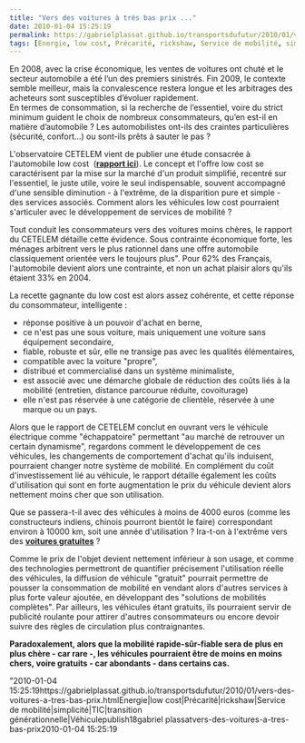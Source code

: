 ```yaml
---
title: "Vers des voitures à très bas prix ..."
date: 2010-01-04 15:25:19
permalink: https://gabrielplassat.github.io/transportsdufutur/2010/01/vers-des-voitures-a-tres-bas-prix.html
tags: [Energie, low cost, Précarité, rickshaw, Service de mobilité, simplicité, TIC, transition générationnelle, Véhicule]
---
```


<p>En 2008, avec la crise économique, les ventes de voitures ont chuté et le secteur automobile a été l’un des premiers sinistrés. Fin 2009, le contexte semble meilleur, mais la convalescence restera longue et les arbitrages des acheteurs sont susceptibles d’évoluer rapidement. <br />En termes de consommation, si la recherche de l’essentiel, voire du strict minimum guident le choix de nombreux consommateurs, qu’en est-il en matière d’automobile ? Les automobilistes ont-ils des craintes particulières (sécurité, confort…) ou sont-ils prêts à sauter le pas ?</p> <p>L'observatoire CETELEM vient de publier une étude consacrée à l'automobile low cost  (<strong><span style="text-decoration: underline"><a href="https://gabrielplassat.github.io/transportsdufutur/wp-content/uploads/sites/6/2010/01/observatoire_cetelem_automobile_2010.pdf" target="_blank">rapport ici</a></span></strong>). Le concept et l'offre low cost se caractérisent par la mise sur la marché d'un produit simplifié, recentré sur l'essentiel, le juste utile, voire le seul indispensable, souvent accompagné d'une sensible diminution - à l'extrême, de la disparition pure et simple - des services associés. Comment alors les véhicules low cost pourraient s'articuler avec le développement de services de mobilité ?</p> <p></p>   <!--more-->  <p>Tout conduit les consommateurs vers des voitures moins chères, le rapport du CETELEM détaille cette évidence. Sous contrainte économique forte, les ménages arbitrent vers le plus rationnel dans une offre automobile classiquement orientée vers le toujours plus". Pour 62% des Français, l'automobile devient alors une contrainte, et non un achat plaisir alors qu'ils étaient 33% en 2004. </p> <p>La recette gagnante du low cost est alors assez cohérente, et cette réponse du consommateur, intelligente : </p> <ul> <li>réponse positive à un pouvoir d'achat en berne, </li> <li>ce n'est pas une sous voiture, mais uniquement une voiture sans équipement secondaire,</li> <li>fiable, robuste et sûr, elle ne transige pas avec les qualités élémentaires,</li> <li>compatible avec la voiture "propre", </li> <li>distribué et commercialisé dans un système minimaliste,</li> <li>est associé avec une démarche globale de réduction des coûts liés à la mobilité (entretien, distance parcourue réduite, covoiturage)</li> <li>elle n'est pas réservée à une catégorie de clientèle, réservée à une marque ou un pays.</li> </ul> <p>Alors que le rapport de CETELEM conclut en ouvrant vers le véhicule électrique comme "échappatoire" permettant "au marché de retrouver un certain dynamisme", regardons comment le développement de ces véhicules, les changements de comportement d'achat qu'ils induisent, pourraient changer notre système de mobilité. En complément du coût d'investissement lié au véhicule, le rapport détaille également les coûts d'utilisation qui sont en forte augmentation le prix du véhicule devient alors nettement moins cher que son utilisation.</p> <p><font color=""#ffffff"" face=""NimbusSansNovusT-SemiBold""><font color=""#ffffff"" face=""NimbusSansNovusT-SemiBold""><font color=""#000000"">Que se passera-t-il avec des véhicules à moins de 4000 euros (comme les constructeurs indiens, chinois pourront bientôt le faire) correspondant environ à 10000 km, soit une année d'utilisation ? Ira-t-on à l'extrême vers des <strong><span style=""text-decoration: underline""><a href=""http://www.publicsenat.fr/vod/conversation-d-avenirs/la-gratuite/62945"" target=""_blank"" title=""Conversation d'avenirs"">voitures gratuites</a></span></strong> ? </font></font></font></p> <p><font color=""#ffffff"" face=""NimbusSansNovusT-SemiBold""><font color=""#ffffff"" face=""NimbusSansNovusT-SemiBold""><font color=""#000000"">Comme le prix de l'objet devient nettement inférieur à son usage, et comme des technologies permettront de quantifier précisement l'utilisation réelle des véhicules, la diffusion de véhicule "gratuit" pourrait permettre de pousser la consommation de mobilité en vendant alors d'autres services à plus forte valeur ajoutée, en développant des "solutions de mobilités complètes". Par ailleurs, les véhicules étant gratuits, ils pourraient servir de publicité roulante pour attirer d'autres consommateurs ou encore devoir suivre des règles de circulation plus contraignantes. </font></font></font></p> <p><font color=""#ffffff"" face=""NimbusSansNovusT-SemiBold""><font color=""#ffffff"" face=""NimbusSansNovusT-SemiBold""><font color=""#000000""><strong>Paradoxalement, alors que la mobilité rapide-sûr-fiable sera de plus en plus chère - car rare -, les véhicules pourraient être de moins en moins chers, voire gratuits - car abondants - dans certains cas.</strong></font></font></font></p>"2010-01-04 15:25:19https://gabrielplassat.github.io/transportsdufutur/2010/01/vers-des-voitures-a-tres-bas-prix.htmlEnergie|low cost|Précarité|rickshaw|Service de mobilité|simplicité|TIC|transition générationnelle|Véhiculepublish18gabriel plassatvers-des-voitures-a-tres-bas-prix2010-01-04 15:25:19
